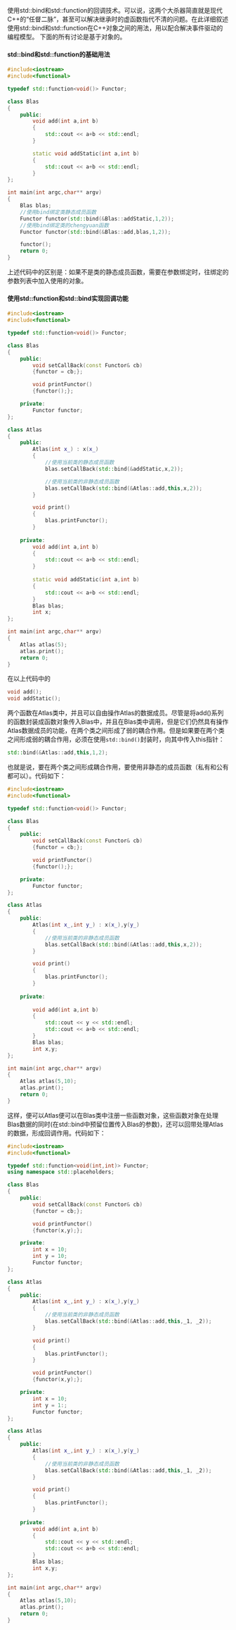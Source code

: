 使用std::bind和std::function的回调技术。可以说，这两个大杀器简直就是现代C++的“任督二脉”，甚至可以解决继承时的虚函数指代不清的问题。在此详细叙述使用std::bind和std::function在C++对象之间的用法，用以配合解决事件驱动的编程模型。
下面的所有讨论是基于对象的。

#### std::bind和std::function的基础用法

```c++
#include<iostream>
#include<functional>

typedef std::function<void()> Functor;

class Blas
{
    public:
        void add(int a,int b)
        {
            std::cout << a+b << std::endl;
        }

        static void addStatic(int a,int b)
        {
            std::cout << a+b << std::endl;
        }
};

int main(int argc,char** argv)
{
    Blas blas;
	//使用bind绑定类静态成员函数
    Functor functor(std::bind(&Blas::addStatic,1,2));
	//使用bind绑定类的chengyuan函数
    Functor functor(std::bind(&Blas::add,blas,1,2));

    functor();
    return 0;
}
```

上述代码中的区别是：如果不是类的静态成员函数，需要在参数绑定时，往绑定的参数列表中加入使用的对象。

#### 使用std::function和std::bind实现回调功能

```c++
#include<iostream>
#include<functional>

typedef std::function<void()> Functor;

class Blas
{
    public:
        void setCallBack(const Functor& cb)
        {functor = cb;};

        void printFunctor()
        {functor();};

    private:
        Functor functor;
};

class Atlas
{
    public:
        Atlas(int x_) : x(x_)
        {
            //使用当前类的静态成员函数
            blas.setCallBack(std::bind(&addStatic,x,2));

            //使用当前类的非静态成员函数
            blas.setCallBack(std::bind(&Atlas::add,this,x,2));
        }

        void print()
        {
            blas.printFunctor();
        }
        
    private:
        void add(int a,int b)
        {
            std::cout << a+b << std::endl;
        }
        
        static void addStatic(int a,int b)
        {
            std::cout << a+b << std::endl;
        }
        Blas blas;
        int x;
};

int main(int argc,char** argv)
{
    Atlas atlas(5);
    atlas.print();
    return 0;
}
```

在以上代码中的

```c++
void add();
void addStatic();
```

两个函数在Atlas类中，并且可以自由操作Atlas的数据成员。尽管是将add()系列的函数封装成函数对象传入Blas中，并且在Blas类中调用，但是它们仍然具有操作Atlas数据成员的功能，在两个类之间形成了弱的耦合作用。但是如果要在两个类之间形成弱的耦合作用，必须在使用`std::bind()`封装时，向其中传入this指针：

```c++
std::bind(&Atlas::add,this,1,2);
```

也就是说，要在两个类之间形成耦合作用，要使用非静态的成员函数（私有和公有都可以）。代码如下：

```c++
#include<iostream>
#include<functional>

typedef std::function<void()> Functor;

class Blas
{
    public:
        void setCallBack(const Functor& cb)
        {functor = cb;};

        void printFunctor()
        {functor();};

    private:
        Functor functor;
};

class Atlas
{
    public:
        Atlas(int x_,int y_) : x(x_),y(y_)
        {
            //使用当前类的非静态成员函数
            blas.setCallBack(std::bind(&Atlas::add,this,x,2));
        }

        void print()
        {
            blas.printFunctor();
        }
        
    private:
        
        void add(int a,int b)
        {
            std::cout << y << std::endl;
            std::cout << a+b << std::endl;
        }
        Blas blas;
        int x,y;
};

int main(int argc,char** argv)
{
    Atlas atlas(5,10);
    atlas.print();
    return 0;
}
```

这样，便可以Atlas便可以在Blas类中注册一些函数对象，这些函数对象在处理Blas数据的同时(在std::bind中预留位置传入Blas的参数)，还可以回带处理Atlas的数据，形成回调作用。代码如下：

```c++
#include<iostream>
#include<functional>

typedef std::function<void(int,int)> Functor;
using namespace std::placeholders;

class Blas
{
    public:
        void setCallBack(const Functor& cb)
        {functor = cb;};

        void printFunctor()
        {functor(x,y);};

    private:
        int x = 10;
        int y = 10;
        Functor functor;
};

class Atlas
{
    public:
        Atlas(int x_,int y_) : x(x_),y(y_)
        {
            //使用当前类的非静态成员函数
            blas.setCallBack(std::bind(&Atlas::add,this,_1, _2));
        }

        void print()
        {
            blas.printFunctor();
        }

        void printFunctor()
        {functor(x,y);};

    private:
        int x = 10;
        int y = 1:;
        Functor functor;
};

class Atlas
{
    public:
        Atlas(int x_,int y_) : x(x_),y(y_)
        {
            //使用当前类的非静态成员函数
            blas.setCallBack(std::bind(&Atlas::add,this,_1, _2));
        }

        void print()
        {
            blas.printFunctor();
        }
        
    private: 
        void add(int a,int b)
        {
            std::cout << y << std::endl;
            std::cout << a+b << std::endl;
        }
        Blas blas;
        int x,y;
};

int main(int argc,char** argv)
{
    Atlas atlas(5,10);
    atlas.print();
    return 0;
}
```